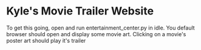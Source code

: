 # Kyle's Movie Trailer Website

To get this going, open and run entertainment_center.py in idle.
You default browser should open and display some movie art.
Clicking on a movie's poster art should play it's trailer